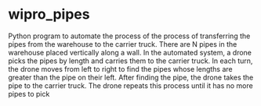 # wipro_pipes
Python program to automate the process of the process of transferring the pipes from the warehouse to the carrier truck. There are N pipes in the warehouse placed vertically along a wall. In the automated system, a drone picks the pipes by length and carries them to the carrier truck. In each turn, the drone moves from left to right to find the pipes whose lengths are greater than the pipe on their left. After finding the pipe, the drone takes the pipe to the carrier truck. The drone repeats this process  until it has no more pipes to pick
